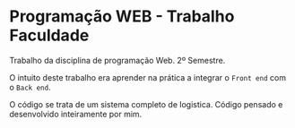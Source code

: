 # Programação WEB - Trabalho Faculdade
Trabalho da disciplina de programação Web. 2º Semestre.

O intuito deste trabalho era aprender na prática a integrar o `Front end` com o `Back end`.

O código se trata de um sistema completo de logistica.
Código pensado e desenvolvido inteiramente por mim.
